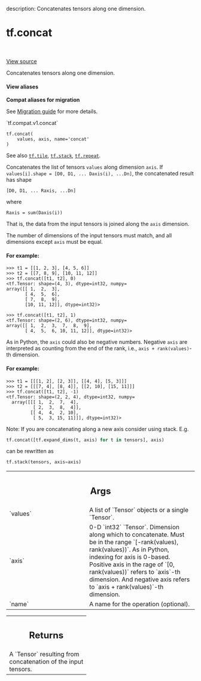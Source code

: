 description: Concatenates tensors along one dimension.

<div itemscope itemtype="http://developers.google.com/ReferenceObject">
<meta itemprop="name" content="tf.concat" />
<meta itemprop="path" content="Stable" />
</div>

# tf.concat

<!-- Insert buttons and diff -->

<table class="tfo-notebook-buttons tfo-api nocontent" align="left">

</table>

<a target="_blank" class="external" href="/code/stable/tensorflow/python/ops/array_ops.py">View source</a>



Concatenates tensors along one dimension.


<section class="expandable">
  <h4 class="showalways">View aliases</h4>
  <p>
<b>Compat aliases for migration</b>
<p>See
<a href="https://www.tensorflow.org/guide/migrate">Migration guide</a> for
more details.</p>
<p>`tf.compat.v1.concat`</p>
</p>
</section>

<pre class="devsite-click-to-copy prettyprint lang-py tfo-signature-link">
<code>tf.concat(
    values, axis, name=&#x27;concat&#x27;
)
</code></pre>



<!-- Placeholder for "Used in" -->

See also <a href="../tf/tile.md"><code>tf.tile</code></a>, <a href="../tf/stack.md"><code>tf.stack</code></a>, <a href="../tf/repeat.md"><code>tf.repeat</code></a>.

Concatenates the list of tensors `values` along dimension `axis`.  If
`values[i].shape = [D0, D1, ... Daxis(i), ...Dn]`, the concatenated
result has shape

    [D0, D1, ... Raxis, ...Dn]

where

    Raxis = sum(Daxis(i))

That is, the data from the input tensors is joined along the `axis`
dimension.

The number of dimensions of the input tensors must match, and all dimensions
except `axis` must be equal.

#### For example:



```
>>> t1 = [[1, 2, 3], [4, 5, 6]]
>>> t2 = [[7, 8, 9], [10, 11, 12]]
>>> tf.concat([t1, t2], 0)
<tf.Tensor: shape=(4, 3), dtype=int32, numpy=
array([[ 1,  2,  3],
       [ 4,  5,  6],
       [ 7,  8,  9],
       [10, 11, 12]], dtype=int32)>
```

```
>>> tf.concat([t1, t2], 1)
<tf.Tensor: shape=(2, 6), dtype=int32, numpy=
array([[ 1,  2,  3,  7,  8,  9],
       [ 4,  5,  6, 10, 11, 12]], dtype=int32)>
```

As in Python, the `axis` could also be negative numbers. Negative `axis`
are interpreted as counting from the end of the rank, i.e.,
 `axis + rank(values)`-th dimension.

#### For example:



```
>>> t1 = [[[1, 2], [2, 3]], [[4, 4], [5, 3]]]
>>> t2 = [[[7, 4], [8, 4]], [[2, 10], [15, 11]]]
>>> tf.concat([t1, t2], -1)
<tf.Tensor: shape=(2, 2, 4), dtype=int32, numpy=
  array([[[ 1,  2,  7,  4],
          [ 2,  3,  8,  4]],
         [[ 4,  4,  2, 10],
          [ 5,  3, 15, 11]]], dtype=int32)>
```

Note: If you are concatenating along a new axis consider using stack.
E.g.

```python
tf.concat([tf.expand_dims(t, axis) for t in tensors], axis)
```

can be rewritten as

```python
tf.stack(tensors, axis=axis)
```

<!-- Tabular view -->
 <table class="responsive fixed orange">
<colgroup><col width="214px"><col></colgroup>
<tr><th colspan="2"><h2 class="add-link">Args</h2></th></tr>

<tr>
<td>
`values`<a id="values"></a>
</td>
<td>
A list of `Tensor` objects or a single `Tensor`.
</td>
</tr><tr>
<td>
`axis`<a id="axis"></a>
</td>
<td>
0-D `int32` `Tensor`.  Dimension along which to concatenate. Must be
in the range `[-rank(values), rank(values))`. As in Python, indexing for
axis is 0-based. Positive axis in the rage of `[0, rank(values))` refers
to `axis`-th dimension. And negative axis refers to `axis +
rank(values)`-th dimension.
</td>
</tr><tr>
<td>
`name`<a id="name"></a>
</td>
<td>
A name for the operation (optional).
</td>
</tr>
</table>



<!-- Tabular view -->
 <table class="responsive fixed orange">
<colgroup><col width="214px"><col></colgroup>
<tr><th colspan="2"><h2 class="add-link">Returns</h2></th></tr>
<tr class="alt">
<td colspan="2">
A `Tensor` resulting from concatenation of the input tensors.
</td>
</tr>

</table>

